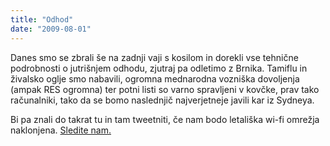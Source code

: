 ```yaml
---
title: "Odhod"
date: "2009-08-01"
---
```


Danes smo se zbrali še na zadnji vaji s kosilom in dorekli vse tehnične podrobnosti o jutrišnjem odhodu, zjutraj pa odletimo z Brnika. Tamiflu in živalsko oglje smo nabavili, ogromna mednarodna vozniška dovoljenja (ampak RES ogromna) ter potni listi so varno spravljeni v kovčke, prav tako računalniki, tako da se bomo naslednjič najverjetneje javili kar iz Sydneya.

Bi pa znali do takrat tu in tam tweetniti, če nam bodo letališka wi-fi omrežja naklonjena. [Sledite nam.](http://twitter.com/oktet9)
